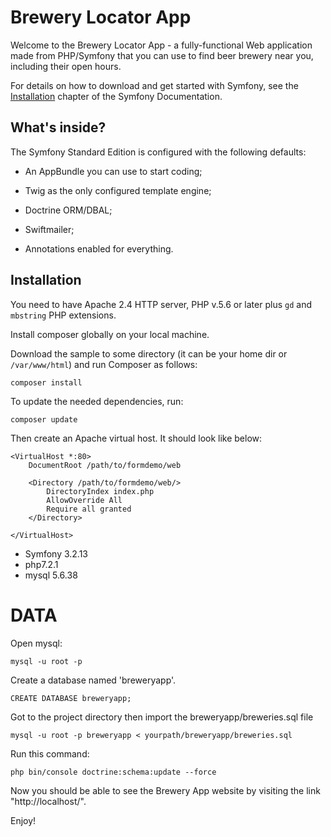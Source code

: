 Brewery Locator App
========================

Welcome to the Brewery Locator App - a fully-functional Web
application made from PHP/Symfony that you can use to find beer brewery near you, including
their open hours.

For details on how to download and get started with Symfony, see the
[Installation][1] chapter of the Symfony Documentation.

What's inside?
--------------

The Symfony Standard Edition is configured with the following defaults:

  * An AppBundle you can use to start coding;

  * Twig as the only configured template engine;

  * Doctrine ORM/DBAL;

  * Swiftmailer;

  * Annotations enabled for everything.

## Installation

You need to have Apache 2.4 HTTP server, PHP v.5.6 or later plus `gd` and `mbstring` PHP extensions.

Install composer globally on your local machine.

Download the sample to some directory (it can be your home dir or `/var/www/html`) and run Composer as follows:

```
composer install
```

To update the needed dependencies, run:

```
composer update

```

Then create an Apache virtual host. It should look like below:

```
<VirtualHost *:80>
    DocumentRoot /path/to/formdemo/web
    
	<Directory /path/to/formdemo/web/>
        DirectoryIndex index.php
        AllowOverride All
        Require all granted
    </Directory>

</VirtualHost>
```

* Symfony 3.2.13
* php7.2.1
* mysql 5.6.38

# DATA

Open mysql:

```
mysql -u root -p

```
Create a database named 'breweryapp'.
 
```
CREATE DATABASE breweryapp;

```
 
Got to the project directory then import the breweryapp/breweries.sql file

```
mysql -u root -p breweryapp < yourpath/breweryapp/breweries.sql
```

Run this command:

```
php bin/console doctrine:schema:update --force
```

Now you should be able to see the Brewery App website by visiting the link "http://localhost/". 



Enjoy!

[1]:  https://symfony.com/doc/3.2/setup.html
[6]:  https://symfony.com/doc/current/bundles/SensioFrameworkExtraBundle/index.html
[7]:  https://symfony.com/doc/3.2/doctrine.html
[8]:  https://symfony.com/doc/3.2/templating.html
[9]:  https://symfony.com/doc/3.2/security.html
[10]: https://symfony.com/doc/3.2/email.html
[11]: https://symfony.com/doc/3.2/logging.html
[12]: https://symfony.com/doc/3.2/assetic/asset_management.html
[13]: https://symfony.com/doc/current/bundles/SensioGeneratorBundle/index.html
[14]: https://github.com/william251082/BreweryApp.git